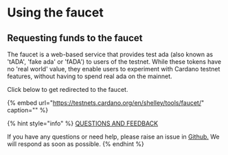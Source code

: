 # Using the faucet

## Requesting funds to the faucet

The faucet is a web-based service that provides test ada \(also known as 'tADA', 'fake ada' or 'fADA'\) to users of the testnet. While these tokens have no 'real world' value, they enable users to experiment with Cardano testnet features, without having to spend real ada on the mainnet.

Click below to get redirected to the faucet.

{% embed url="https://testnets.cardano.org/en/shelley/tools/faucet/" caption="" %}



{% hint style="info" %}
[QUESTIONS AND FEEDBACK](https://github.com/carloslodelar/SPO/issues)

If you have any questions or need help, please raise an issue in [Github.](https://github.com/cardano-foundation/stake-pool-school-handbook/issues) We will respond as soon as possible.
{% endhint %}

